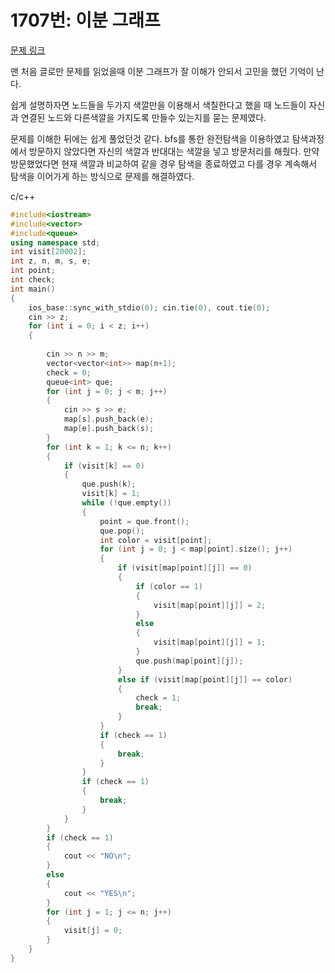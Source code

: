 # 1707번: 이분 그래프
[문제 링크](https://www.acmicpc.net/problem/1707)

맨 처음 글로만 문제를 읽었을때 이분 그래프가 잘 이해가 안되서 고민을 했던 기억이 난다.

쉽게 설명하자면 노드들을 두가지 색깔만을 이용해서 색칠한다고 했을 때 노드들이 자신과 연결된 노드와 다른색깔을 가지도록 만들수 있는지를 묻는 문제였다.

문제를 이해한 뒤에는 쉽게 풀었던것 같다. bfs를 통한 완전탐색을 이용하였고 탐색과정에서 방문하지 않았다면 자신의 색깔과 반대대는 색깔을 넣고 방문처리를 해줬다. 만약 방문했었다면 현재 색깔과 비교하여 같을 경우 탐색을 종료하였고 다를 경우 계속해서 탐색을 이어가게 하는 방식으로 문제를 해결하였다. 

c/c++

``` c++
#include<iostream>
#include<vector>
#include<queue>
using namespace std;
int visit[20002];
int z, n, m, s, e;
int point;
int check;
int main()
{
	ios_base::sync_with_stdio(0); cin.tie(0), cout.tie(0);
	cin >> z;
	for (int i = 0; i < z; i++)
	{
		
		cin >> n >> m;
		vector<vector<int>> map(n+1);
		check = 0;
		queue<int> que;
		for (int j = 0; j < m; j++)
		{
			cin >> s >> e;
			map[s].push_back(e);
			map[e].push_back(s);
		}
		for (int k = 1; k <= n; k++)
		{
			if (visit[k] == 0)
			{
				que.push(k);
				visit[k] = 1;
				while (!que.empty())
				{
					point = que.front();
					que.pop();
					int color = visit[point];
					for (int j = 0; j < map[point].size(); j++)
					{
						if (visit[map[point][j]] == 0)
						{
							if (color == 1)
							{
								visit[map[point][j]] = 2;
							}
							else
							{
								visit[map[point][j]] = 1;
							}
							que.push(map[point][j]);
						}
						else if (visit[map[point][j]] == color)
						{
							check = 1;
							break;
						}
					}
                    if (check == 1)
                    {
                        break;
                    }
				}
				if (check == 1)
				{
					break;
				}
			}
		}
		if (check == 1)
		{
			cout << "NO\n";
		}
		else
		{
			cout << "YES\n";
		}
		for (int j = 1; j <= n; j++)
		{
			visit[j] = 0;
		}
	}
}
